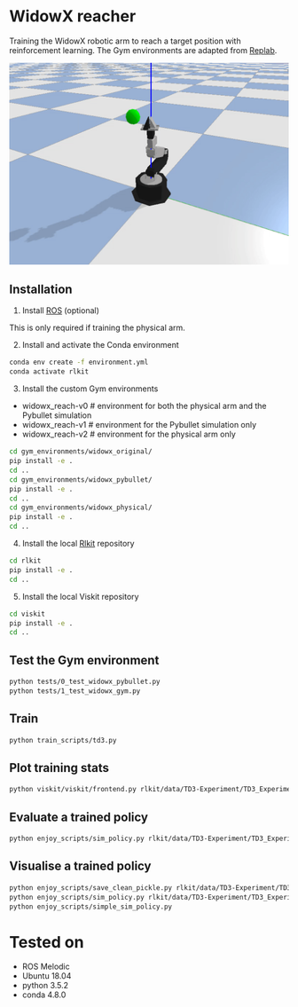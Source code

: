 # WidowX reacher
Training the WidowX robotic arm to reach a target position with reinforcement learning.
The Gym environments are adapted from [Replab](https://github.com/bhyang/replab).


![Alt text](/docs/images/widowx_pybullet.gif?raw=true "The Widowx Gym environment in Pybullet")


## Installation

1. Install [ROS](http://wiki.ros.org/ROS/Installation) (optional)

This is only required if training the physical arm.

2. Install and activate the Conda environment

```bash
conda env create -f environment.yml
conda activate rlkit
```

3. Install the custom Gym environments

- widowx_reach-v0   # environment for both the physical arm and the Pybullet simulation
- widowx_reach-v1   # environment for the Pybullet simulation only 
- widowx_reach-v2   # environment for the physical arm only 

```bash
cd gym_environments/widowx_original/
pip install -e .
cd ..
cd gym_environments/widowx_pybullet/
pip install -e .
cd ..
cd gym_environments/widowx_physical/
pip install -e .
cd ..
```

4. Install the local [Rlkit](https://github.com/vitchyr/rlkit) repository
```bash
cd rlkit
pip install -e .
cd ..
```

5. Install the local Viskit repository
```bash
cd viskit
pip install -e .
cd ..
```

## Test the Gym environment

```bash
python tests/0_test_widowx_pybullet.py
python tests/1_test_widowx_gym.py
```

## Train

```bash
python train_scripts/td3.py
```

## Plot training stats

```bash
python viskit/viskit/frontend.py rlkit/data/TD3-Experiment/TD3_Experiment_2020_05_16_10_35_20000--s-0/
```

## Evaluate a trained policy

```bash
python enjoy_scripts/sim_policy.py rlkit/data/TD3-Experiment/TD3_Experiment_2020_05_16_10_35_26_0000--s-0/params.pkl
```

## Visualise a trained policy

```bash
python enjoy_scripts/save_clean_pickle.py rlkit/data/TD3-Experiment/TD3_Experiment_2020_05_16_10_35_26_0000--s-0/params.pkl
python enjoy_scripts/sim_policy.py rlkit/data/TD3-Experiment/TD3_Experiment_2020_05_16_15_29_53_0000--s-0/cleaned_params.pkl
python enjoy_scripts/simple_sim_policy.py
```

# Tested on

- ROS Melodic
- Ubuntu 18.04
- python 3.5.2
- conda 4.8.0
